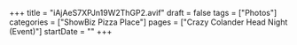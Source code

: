 +++
title = "iAjAeS7XPJn19W2ThGP2.avif"
draft = false
tags = ["Photos"]
categories = ["ShowBiz Pizza Place"]
pages = ["Crazy Colander Head Night (Event)"]
startDate = ""
+++
